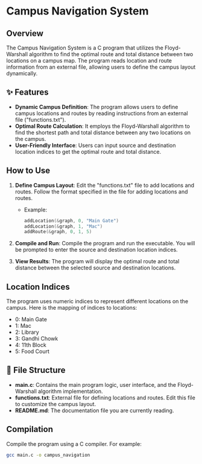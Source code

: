 # Campus Navigation System

## Overview

The Campus Navigation System is a C program that utilizes the Floyd-Warshall algorithm to find the optimal route and total distance between two locations on a campus map. The program reads location and route information from an external file, allowing users to define the campus layout dynamically.

## ✨ Features

- **Dynamic Campus Definition**: The program allows users to define campus locations and routes by reading instructions from an external file ("functions.txt").
- **Optimal Route Calculation**: It employs the Floyd-Warshall algorithm to find the shortest path and total distance between any two locations on the campus.
- **User-Friendly Interface**: Users can input source and destination location indices to get the optimal route and total distance.

## How to Use

1. **Define Campus Layout**: Edit the "functions.txt" file to add locations and routes. Follow the format specified in the file for adding locations and routes.
    - Example:
        ```c
        addLocation(&graph, 0, "Main Gate")
        addLocation(&graph, 1, "Mac")
        addRoute(&graph, 0, 1, 5)
        ```

2. **Compile and Run**: Compile the program and run the executable. You will be prompted to enter the source and destination location indices.

3. **View Results**: The program will display the optimal route and total distance between the selected source and destination locations.

## Location Indices

The program uses numeric indices to represent different locations on the campus. Here is the mapping of indices to locations:

- 0: Main Gate
- 1: Mac
- 2: Library
- 3: Gandhi Chowk
- 4: 11th Block
- 5: Food Court

## 📁 File Structure

- **main.c**: Contains the main program logic, user interface, and the Floyd-Warshall algorithm implementation.
- **functions.txt**: External file for defining locations and routes. Edit this file to customize the campus layout.
- **README.md**: The documentation file you are currently reading.

## Compilation

Compile the program using a C compiler. For example:

```bash
gcc main.c -o campus_navigation
